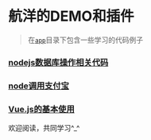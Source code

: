 # 航洋的DEMO和插件

> 在[`app`](https://github.com/hangyangws/myDemo/tree/master/apps)目录下包含一些学习的代码例子

### [nodejs数据库操作相关代码](https://github.com/hangyangws/myDemo/tree/master/apps/node_sql)

### [node调用支付宝](https://github.com/hangyangws/myDemo/tree/master/apps/alipay_node)

### [Vue.js的基本使用](https://github.com/hangyangws/myDemo/tree/master/apps/vue_demo)

欢迎阅读，共同学习^_^
